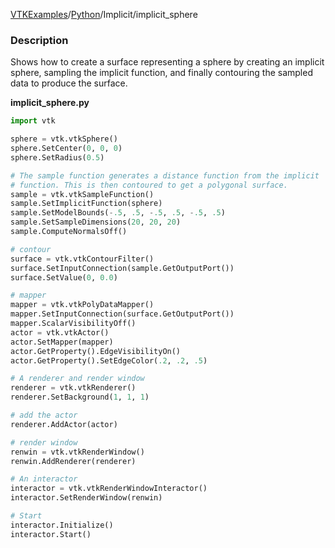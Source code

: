 [VTKExamples](/index/)/[Python](/Python)/Implicit/implicit_sphere

### Description
[]([File:python_examples_implicit_sphere.png])

Shows how to create a surface representing a sphere by creating an implicit sphere, sampling the implicit function, and finally contouring the sampled data to produce the surface.

**implicit_sphere.py**
```python
import vtk

sphere = vtk.vtkSphere()
sphere.SetCenter(0, 0, 0)
sphere.SetRadius(0.5)

# The sample function generates a distance function from the implicit
# function. This is then contoured to get a polygonal surface.
sample = vtk.vtkSampleFunction()
sample.SetImplicitFunction(sphere)
sample.SetModelBounds(-.5, .5, -.5, .5, -.5, .5)
sample.SetSampleDimensions(20, 20, 20)
sample.ComputeNormalsOff()

# contour
surface = vtk.vtkContourFilter()
surface.SetInputConnection(sample.GetOutputPort())
surface.SetValue(0, 0.0)

# mapper
mapper = vtk.vtkPolyDataMapper()
mapper.SetInputConnection(surface.GetOutputPort())
mapper.ScalarVisibilityOff()
actor = vtk.vtkActor()
actor.SetMapper(mapper)
actor.GetProperty().EdgeVisibilityOn()
actor.GetProperty().SetEdgeColor(.2, .2, .5)

# A renderer and render window
renderer = vtk.vtkRenderer()
renderer.SetBackground(1, 1, 1)

# add the actor
renderer.AddActor(actor)

# render window
renwin = vtk.vtkRenderWindow()
renwin.AddRenderer(renderer)

# An interactor
interactor = vtk.vtkRenderWindowInteractor()
interactor.SetRenderWindow(renwin)

# Start
interactor.Initialize()
interactor.Start()
```
